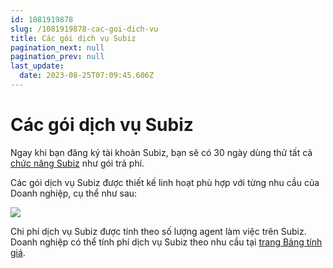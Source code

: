 ```yaml
---
id: 1081919878
slug: /1081919878-cac-goi-dich-vu
title: Các gói dịch vụ Subiz
pagination_next: null
pagination_prev: null
last_update:
  date: 2023-08-25T07:09:45.606Z
---
```


# Các gói dịch vụ Subiz




Ngay khi bạn đăng ký tài khoản Subiz, bạn sẽ có 30 ngày dùng thử tất cả [chức năng Subiz](https://subiz.com.vn/docs/352944605-bang-tinh-nang-subiz) như gói trả phí.



Các gói dịch vụ Subiz được thiết kế linh hoạt phù hợp với từng nhu cầu của Doanh nghiệp, cụ thể như sau:




![](https://vcdn.subiz-cdn.com/file/firthawlzrakqdwljsvw_acpxkgumifuoofoosble)




Chi phí dịch vụ Subiz được tính theo số lượng agent làm việc trên Subiz. Doanh nghiệp có thể tính phí dịch vụ Subiz theo nhu cầu tại [trang Bảng tính giá](https://subiz.com.vn/vi/calculator.html).